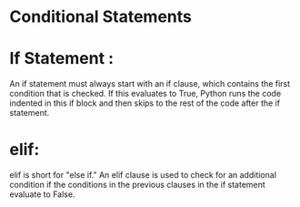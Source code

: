 # Conditional Statements

# If Statement :
An if statement must always start with an if clause, which contains the first condition that is checked. If this evaluates to True, Python runs the code indented in this if block and then skips to the rest of the code after the if statement.

# elif: 
elif is short for "else if." An elif clause is used to check for an additional condition if the conditions in the previous clauses in the if statement evaluate to False.
